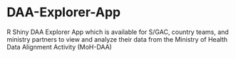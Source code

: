 # DAA-Explorer-App
R Shiny DAA Explorer App which is available for S/GAC, country teams, and ministry partners to view and analyze their data from the Ministry of Health Data Alignment Activity (MoH-DAA)
